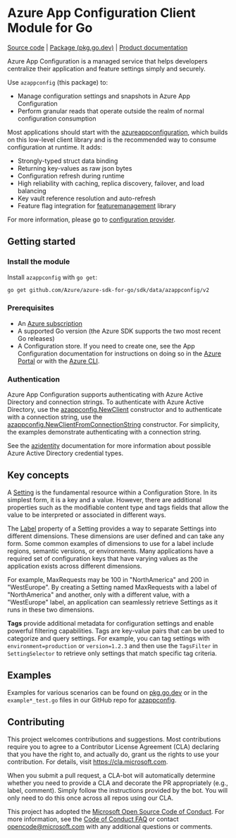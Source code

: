 # Azure App Configuration Client Module for Go

[Source code][azappconfig_src] | [Package (pkg.go.dev)][azappconfig] | [Product documentation][appconfig_docs]

Azure App Configuration is a managed service that helps developers centralize their application and feature settings simply and securely.

Use `azappconfig` (this package) to:

- Manage configuration settings and snapshots in Azure App Configuration
- Perform granular reads that operate outside the realm of normal configuration consumption

Most applications should start with the [azureappconfiguration](https://pkg.go.dev/github.com/Azure/AppConfiguration-GoProvider/azureappconfiguration), which builds on this low-level client library and is the recommended way to consume configuration at runtime. It adds:

- Strongly-typed struct data binding
- Returning key-values as raw json bytes
- Configuration refresh during runtime
- High reliability with caching, replica discovery, failover, and load balancing
- Key vault reference resolution and auto-refresh
- Feature flag integration for [featuremanagement](https://pkg.go.dev/github.com/microsoft/Featuremanagement-Go/featuremanagement) library

For more information, please go to [configuration provider](https://learn.microsoft.com/azure/azure-app-configuration/configuration-provider-overview).



## Getting started

### Install the module

Install `azappconfig` with `go get`:

```Bash
go get github.com/Azure/azure-sdk-for-go/sdk/data/azappconfig/v2
```

### Prerequisites

* An [Azure subscription][azure_sub]
* A supported Go version (the Azure SDK supports the two most recent Go releases)
* A Configuration store. If you need to create one, see the App Configuration documentation for instructions on doing so in the [Azure Portal][appconfig_portal] or with the [Azure CLI][appconfig_cli].

### Authentication

Azure App Configuration supports authenticating with Azure Active Directory and connection strings. To authenticate with Azure Active Directory, use the [azappconfig.NewClient][azappconfig_newclient] constructor and to authenticate with a connection string, use the [azappconfig.NewClientFromConnectionString][azappconfig_newclientfromconnectionstring] constructor. For simplicity, the examples demonstrate authenticating with a connection string.

See the [azidentity][azure_identity] documentation for more information about possible Azure Active Directory credential types.

## Key concepts

A [Setting][azappconfig_setting] is the fundamental resource within a Configuration Store. In its simplest form, it is a key and a value. However, there are additional properties such as the modifiable content type and tags fields that allow the value to be interpreted or associated in different ways.

The [Label][label_concept] property of a Setting provides a way to separate Settings into different dimensions. These dimensions are user defined and can take any form. Some common examples of dimensions to use for a label include regions, semantic versions, or environments. Many applications have a required set of configuration keys that have varying values as the application exists across different dimensions.

For example, MaxRequests may be 100 in "NorthAmerica" and 200 in "WestEurope". By creating a Setting named MaxRequests with a label of "NorthAmerica" and another, only with a different value, with a "WestEurope" label, an application can seamlessly retrieve Settings as it runs in these two dimensions.

**Tags** provide additional metadata for configuration settings and enable powerful filtering capabilities. Tags are key-value pairs that can be used to categorize and query settings. For example, you can tag settings with `environment=production` or `version=1.2.3` and then use the `TagsFilter` in `SettingSelector` to retrieve only settings that match specific tag criteria.

## Examples

Examples for various scenarios can be found on [pkg.go.dev][azappconfig_examples] or in the `example*_test.go` files in our GitHub repo for [azappconfig][azappconfig_src].

## Contributing

This project welcomes contributions and suggestions. Most contributions require
you to agree to a Contributor License Agreement (CLA) declaring that you have
the right to, and actually do, grant us the rights to use your contribution.
For details, visit https://cla.microsoft.com.

When you submit a pull request, a CLA-bot will automatically determine whether
you need to provide a CLA and decorate the PR appropriately (e.g., label,
comment). Simply follow the instructions provided by the bot. You will only
need to do this once across all repos using our CLA.

This project has adopted the [Microsoft Open Source Code of Conduct][code_of_conduct].
For more information, see the
[Code of Conduct FAQ](https://opensource.microsoft.com/codeofconduct/faq/) or
contact opencode@microsoft.com with any additional questions or comments.

[azure_identity]: https://github.com/Azure/azure-sdk-for-go/tree/main/sdk/azidentity
[azure_sub]: https://azure.microsoft.com/free/
[code_of_conduct]: https://opensource.microsoft.com/codeofconduct/
[appconfig_docs]: https://learn.microsoft.com/azure/azure-app-configuration/
[appconfig_portal]: https://learn.microsoft.com/azure/azure-app-configuration/quickstart-azure-app-configuration-create?tabs=azure-portal
[appconfig_cli]: https://learn.microsoft.com/azure/azure-app-configuration/quickstart-azure-app-configuration-create?tabs=azure-cli
[label_concept]: https://learn.microsoft.com/azure/azure-app-configuration/concept-key-value#label-keys
[azappconfig]: https://pkg.go.dev/github.com/Azure/azure-sdk-for-go/sdk/data/azappconfig
[azappconfig_newclient]: https://pkg.go.dev/github.com/Azure/azure-sdk-for-go/sdk/data/azappconfig#NewClient
[azappconfig_newclientfromconnectionstring]: https://pkg.go.dev/github.com/Azure/azure-sdk-for-go/sdk/data/azappconfig#NewClientFromConnectionString
[azappconfig_examples]: https://pkg.go.dev/github.com/Azure/azure-sdk-for-go/sdk/data/azappconfig#pkg-examples
[azappconfig_setting]: https://pkg.go.dev/github.com/Azure/azure-sdk-for-go/sdk/data/azappconfig#Setting
[azappconfig_src]: https://github.com/Azure/azure-sdk-for-go/blob/main/sdk/data/azappconfig


